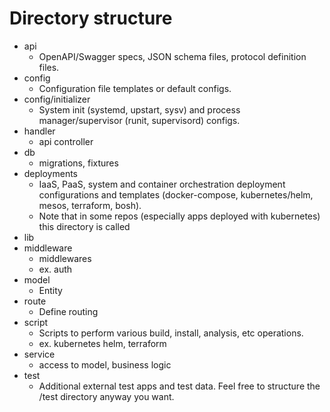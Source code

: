# Directory structure

- api
  - OpenAPI/Swagger specs, JSON schema files, protocol definition files.
- config
  - Configuration file templates or default configs.
- config/initializer
  - System init (systemd, upstart, sysv) and process manager/supervisor (runit, supervisord) configs.
- handler
  - api controller
- db
  - migrations, fixtures
- deployments
  - IaaS, PaaS, system and container orchestration deployment configurations and templates (docker-compose, kubernetes/helm, mesos, terraform, bosh).
  - Note that in some repos (especially apps deployed with kubernetes) this directory is called
- lib
- middleware
  - middlewares
  - ex. auth
- model
  - Entity
- route
  - Define routing
- script
  - Scripts to perform various build, install, analysis, etc operations.
  - ex. kubernetes helm, terraform
- service
  - access to model, business logic
- test
  - Additional external test apps and test data. Feel free to structure the /test directory anyway you want.
